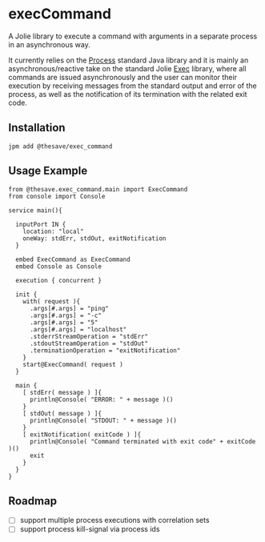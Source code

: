 # execCommand

A Jolie library to execute a command with arguments in a separate process in an asynchronous way.

It currently relies on the [Process](https://docs.oracle.com/javase/7/docs/api/java/lang/Process.html) standard Java library and it is mainly an asynchronous/reactive take on the standard Jolie [Exec](https://docs.jolie-lang.org/v1.10.x/language-tools-and-standard-library/standard-library-api/exec.html) library, where all commands are issued asynchronously and the user can monitor their execution by receiving messages from the standard output and error of the process, as well as the notification of its termination with the related exit code.

## Installation

`jpm add @thesave/exec_command`

## Usage Example

```jolie
from @thesave.exec_command.main import ExecCommand
from console import Console

service main(){

  inputPort IN {
    location: "local"
    oneWay: stdErr, stdOut, exitNotification
  }

  embed ExecCommand as ExecCommand
  embed Console as Console

  execution { concurrent }

  init {
    with( request ){
      .args[#.args] = "ping"
      .args[#.args] = "-c"
      .args[#.args] = "5"
      .args[#.args] = "localhost"
      .stderrStreamOperation = "stdErr"
      .stdoutStreamOperation = "stdOut"
      .terminationOperation = "exitNotification"
    }
    start@ExecCommand( request )
  }

  main {
    [ stdErr( message ) ]{
      println@Console( "ERROR: " + message )()
    }
    [ stdOut( message ) ]{
      println@Console( "STDOUT: " + message )()
    }
    [ exitNotification( exitCode ) ]{
      println@Console( "Command terminated with exit code" + exitCode )()
      exit
    }
  }
}
```

## Roadmap

- [ ] support multiple process executions with correlation sets
- [ ] support process kill-signal via process ids
